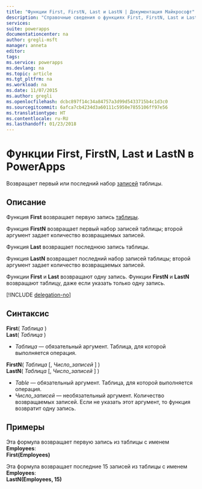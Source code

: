 ```yaml
---
title: "Функции First, FirstN, Last и LastN | Документация Майкрософт"
description: "Справочные сведения о функциях First, FirstN, Last и LastN в PowerApps, включая описание синтаксиса и примеры."
services: 
suite: powerapps
documentationcenter: na
author: gregli-msft
manager: anneta
editor: 
tags: 
ms.service: powerapps
ms.devlang: na
ms.topic: article
ms.tgt_pltfrm: na
ms.workload: na
ms.date: 11/07/2015
ms.author: gregli
ms.openlocfilehash: dcbc897f14c34a84757a3d99d5433715b4c1d3c0
ms.sourcegitcommit: 6afca7cb4234d3a60111c5950e7855106ff97e56
ms.translationtype: HT
ms.contentlocale: ru-RU
ms.lasthandoff: 01/23/2018
---
```

# <a name="first-firstn-last-and-lastn-functions-in-powerapps"></a>Функции First, FirstN, Last и LastN в PowerApps
Возвращает первый или последний набор [записей](../working-with-tables.md#records) таблицы.

## <a name="description"></a>Описание
Функция **First** возвращает первую запись [таблицы](../working-with-tables.md).

Функция **FirstN** возвращает первый набор записей таблицы; второй аргумент задает количество возвращаемых записей.

Функция **Last** возвращает последнюю запись таблицы.

Функция **LastN** возвращает последний набор записей таблицы; второй аргумент задает количество возвращаемых записей.

Функции **First** и **Last** возвращают одну запись.  Функции **FirstN** и **LastN** возвращают таблицу, даже если указать только одну запись.

[!INCLUDE [delegation-no](../includes/delegation-no.md)]

## <a name="syntax"></a>Синтаксис
**First**( *Таблица* )<br>**Last**( *Таблица* )

* *Таблица* — обязательный аргумент. Таблица, для которой выполняется операция.

**FirstN**( *Таблица* [, *Число_записей* ] )<br>**LastN**( *Таблица* [, *Число_записей* ] )

* *Table* — обязательный аргумент. Таблица, для которой выполняется операция.
* *Число_записей* — необязательный аргумент.  Количество возвращаемых записей. Если не указать этот аргумент, то функция возвратит одну запись.

## <a name="examples"></a>Примеры
Эта формула возвращает первую запись из таблицы с именем **Employees**:<br>
**First(Employees)**

Эта формула возвращает последние 15 записей из таблицы с именем **Employees**:<br>
**LastN(Employees, 15)**

